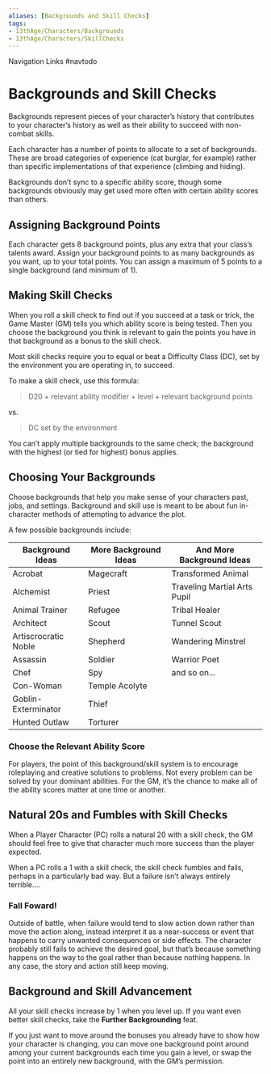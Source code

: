 ```yaml
---
aliases: [Backgrounds and Skill Checks]
tags: 
- 13thAge/Characters/Backgrounds
- 13thAge/Characters/SkillChecks
---
```


Navigation Links
#navtodo 

# Backgrounds and Skill Checks

Backgrounds represent pieces of your character’s history that contributes to your character’s history as well as their ability to succeed with non-combat skills.

Each character has a number of points to allocate to a set of backgrounds. These are broad categories of experience (cat burglar, for example) rather than specific implementations of that experience (climbing and hiding).

Backgrounds don’t sync to a specific ability score, though some backgrounds obviously may get used more often with certain ability scores than others.

## Assigning Background Points

Each character gets 8 background points, plus any extra that your class’s talents award. Assign your background points to as many backgrounds as you want, up to your total points. You can assign a maximum of 5 points to a single background (and minimum of 1).

## Making Skill Checks

When you roll a skill check to find out if you succeed at a task or trick, the Game Master (GM) tells you which ability score is being tested. Then you choose the background you think is relevant to gain the points you have in that background as a bonus to the skill check.

Most skill checks require you to equal or beat a Difficulty Class (DC), set by the environment you are operating in, to succeed.

To make a skill check, use this formula:

> D20 + relevant ability modifier + level + relevant background points

vs. 

> DC set by the environment

You can’t apply multiple backgrounds to the same check; the background with the highest (or tied for highest) bonus applies.

## Choosing Your Backgrounds

Choose backgrounds that help you make sense of your characters past, jobs, and settings. Background and skill use is meant to be about fun in-character methods of attempting to advance the plot.

A few possible backgrounds include: 

| **Background Ideas**           | **More Background Ideas**          | **And More Background Ideas** |
| -------------------- | ------------------- | ---------- |
| Acrobat              | Magecraft                | Transformed Animal           |
| Alchemist            | Priest          |  Traveling Martial Arts Pupil          |
| Animal Trainer       | Refugee |     Tribal Healer       |
| Architect            | Scout      | Tunnel Scout           |
| Artiscrocratic Noble | Shepherd       |    Wandering Minstrel        |
| Assassin             | Soldier           |  Warrior Poet          |
| Chef                 | Spy                    |   and so on...         |
| Con-Woman            | Temple Acolyte                    |            |
| Goblin-Exterminator  | Thief                    |            |
| Hunted Outlaw        |      Torturer               |            |

### Choose the Relevant Ability Score

For players, the point of this background/skill system is to encourage roleplaying and creative solutions to problems. Not every problem can be solved by your dominant abilities. For the GM, it’s the chance to make all of the ability scores matter at one time or another.

## Natural 20s and Fumbles with Skill Checks

When a Player Character (PC) rolls a natural 20 with a skill check, the GM should feel free to give that character much more success than the player expected.

When a PC rolls a 1 with a skill check, the skill check fumbles and fails, perhaps in a particularly bad way. But a failure isn’t always entirely terrible....

### Fall Foward!

Outside of battle, when failure would tend to slow action down rather than move the action along, instead interpret it as a near-success or event that happens to carry unwanted consequences or side effects. The character probably still fails to achieve the desired goal, but that’s because something happens on the way to the goal rather than because nothing happens. In any case, the story and action still keep moving.


## Background and Skill Advancement

All your skill checks increase by 1 when you level up. If you want even better skill checks, take the **Further Backgrounding** feat.


If you just want to move around the bonuses you already have to show how your character is changing, you can move one background point around among your current backgrounds each time you gain a level, or swap the point into an entirely new background, with the GM’s permission.